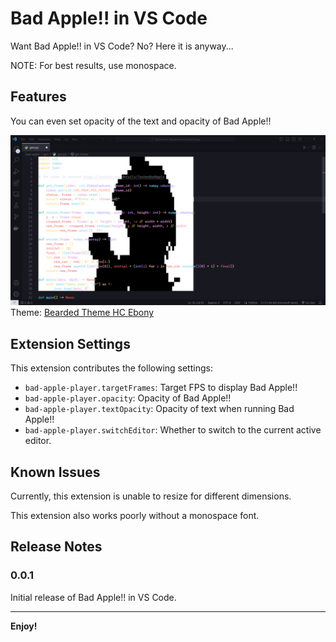 # Bad Apple!! in VS Code

Want Bad Apple!! in VS Code? No? Here it is anyway...

NOTE: For best results, use monospace.

## Features

You can even set opacity of the text and opacity of Bad Apple!!

![Screenshot](images/screenshot.png)
Theme: [Bearded Theme HC Ebony](https://github.com/BeardedBear/bearded-theme)

## Extension Settings

This extension contributes the following settings:

* `bad-apple-player.targetFrames`: Target FPS to display Bad Apple!!
* `bad-apple-player.opacity`: Opacity of Bad Apple!!
* `bad-apple-player.textOpacity`: Opacity of text when running Bad Apple!!
* `bad-apple-player.switchEditor`: Whether to switch to the current active editor.

## Known Issues

Currently, this extension is unable to resize for different dimensions.

This extension also works poorly without a monospace font.

## Release Notes

### 0.0.1

Initial release of Bad Apple!! in VS Code.

---

**Enjoy!**
